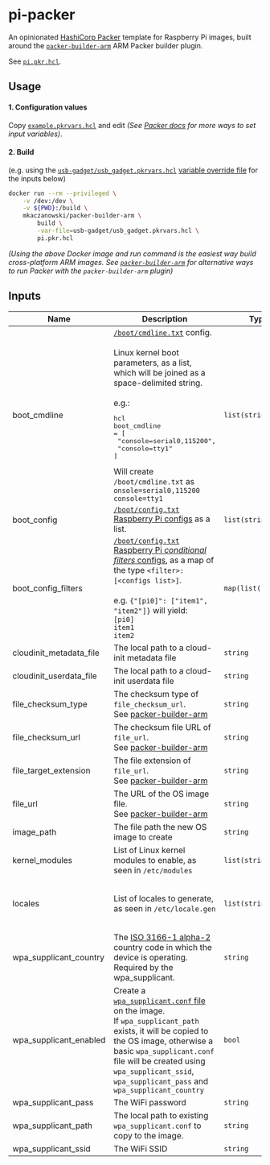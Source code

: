 
# pi-packer

An opinionated [HashiCorp Packer](https://www.packer.io) template for Raspberry Pi images, built around the [`packer-builder-arm`](https://github.com/mkaczanowski/packer-builder-arm) ARM Packer builder plugin.

See [`pi.pkr.hcl`](pi.pkr.hcl).

## Usage

#### 1. Configuration values

Copy [`example.pkrvars.hcl`](example.pkrvars.hcl) and edit
*(See [Packer docs](https://www.packer.io/docs/templates/hcl_templates/variables#assigning-values-to-build-variables) for more ways to set input variables)*.

#### 2. Build

(e.g. using the [`usb-gadget/usb_gadget.pkrvars.hcl`](usb-gadget/usb\_gadget.pkrvars.hcl) [variable override file](https://www.packer.io/docs/templates/hcl_templates/variables#variable-definitions-pkrvars-hcl-and-auto-pkrvars-hcl-files) for the inputs below)
```bash
docker run --rm --privileged \
    -v /dev:/dev \
    -v ${PWD}:/build \
    mkaczanowski/packer-builder-arm \
        build \
        -var-file=usb-gadget/usb_gadget.pkrvars.hcl \
        pi.pkr.hcl
```
*(Using the above Docker image and run command is the easiest way build cross-platform ARM images. See [`packer-builder-arm`](https://github.com/mkaczanowski/packer-builder-arm#quick-start) for alternative ways to run Packer with the `packer-builder-arm` plugin)*

## Inputs

| Name | Description | Type | Default | Required |
|------|-------------|------|---------|:--------:|
| boot\_cmdline | [`/boot/cmdline.txt`](https://www.raspberrypi.org/documentation/configuration/cmdline-txt.md) config.<br>    <br>Linux kernel boot parameters, as a list, which will be joined as a space-delimited string.<br><br>e.g.:<pre>hcl<br>boot_cmdline = [<br>    "console=serial0,115200",<br>    "console=tty1"<br>]</pre>Will create `/boot/cmdline.txt` as `onsole=serial0,115200 console=tty1` | `list(string)` | n/a | yes |
| boot\_config | [`/boot/config.txt` Raspberry Pi configs](https://www.raspberrypi.org/documentation/configuration/config-txt/README.md) as a list. | `list(string)` | `[]` | no |
| boot\_config\_filters | [`/boot/config.txt` Raspberry Pi *conditional filters* configs](https://www.raspberrypi.org/documentation/configuration/config-txt/conditional.md), as a map of the type `<filter>: [<configs list>]`.<br/><br/>e.g. `{"[pi0]": ["item1", "item2"]}` will yield:<br/>`[pi0]`<br/>`item1`<br/>`item2` | `map(list(string))` | `{}` | no |
| cloudinit\_metadata\_file | The local path to a cloud-init metadata file | `string` | n/a | yes |
| cloudinit\_userdata\_file | The local path to a cloud-init userdata file | `string` | n/a | yes |
| file\_checksum\_type | The checksum type of `file_checksum_url`.<br>See [packer-builder-arm](https://github.com/mkaczanowski/packer-builder-arm#remote-file) | `string` | `"sha256"` | no |
| file\_checksum\_url | The checksum file URL of `file_url`.<br>See [packer-builder-arm](https://github.com/mkaczanowski/packer-builder-arm#remote-file) | `string` | n/a | yes |
| file\_target\_extension | The file extension of `file_url`.<br>See [packer-builder-arm](https://github.com/mkaczanowski/packer-builder-arm#remote-file) | `string` | `"zip"` | no |
| file\_url | The URL of the OS image file.<br>See [packer-builder-arm](https://github.com/mkaczanowski/packer-builder-arm#remote-file) | `string` | n/a | yes |
| image\_path | The file path the new OS image to create | `string` | n/a | yes |
| kernel\_modules | List of Linux kernel modules to enable, as seen in `/etc/modules` | `list(string)` | `[]` | no |
| locales | List of locales to generate, as seen in `/etc/locale.gen` | `list(string)` | <pre>[<br>  "en_CA.UTF-8 UTF-8",<br>  "en_US.UTF-8 UTF-8"<br>]</pre> | no |
| wpa\_supplicant\_country | The [ISO 3166-1 alpha-2](https://en.wikipedia.org/wiki/ISO_3166-1_alpha-2) country code in which the device is operating.<br>Required by the wpa\_supplicant. | `string` | `"CA"` | no |
| wpa\_supplicant\_enabled | Create a [`wpa_supplicant.conf` file](https://www.raspberrypi.org/documentation/configuration/wireless/wireless-cli.md) on the image.<br>If `wpa_supplicant_path` exists, it will be copied to the OS image, otherwise a basic `wpa_supplicant.conf` file will be created using `wpa_supplicant_ssid`, `wpa_supplicant_pass` and `wpa_supplicant_country` | `bool` | `true` | no |
| wpa\_supplicant\_pass | The WiFi password | `string` | `""` | no |
| wpa\_supplicant\_path | The local path to existing `wpa_supplicant.conf` to copy to the image. | `string` | `"/tmp/dummy"` | no |
| wpa\_supplicant\_ssid | The WiFi SSID | `string` | `""` | no |
